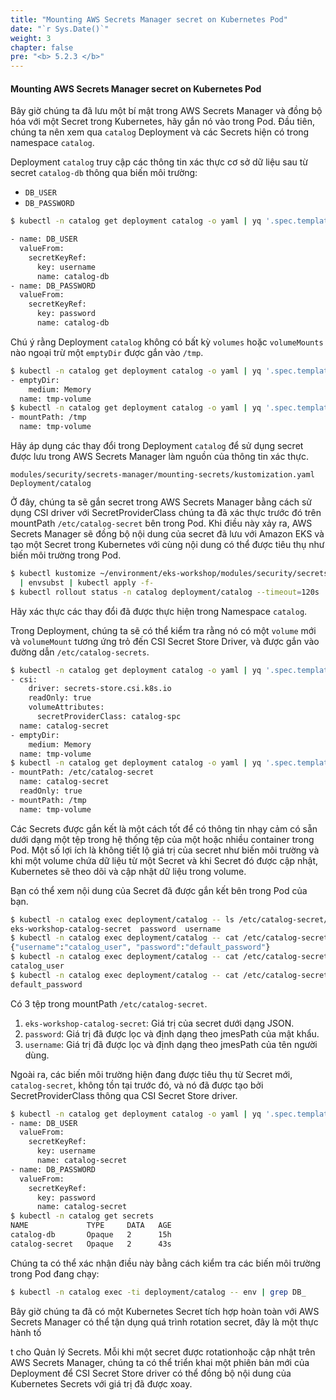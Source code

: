 ```yaml
---
title: "Mounting AWS Secrets Manager secret on Kubernetes Pod"
date: "`r Sys.Date()`"
weight: 3
chapter: false
pre: "<b> 5.2.3 </b>"
---
```


#### Mounting AWS Secrets Manager secret on Kubernetes Pod

Bây giờ chúng ta đã lưu một bí mật trong AWS Secrets Manager và đồng bộ hóa với một Secret trong Kubernetes, hãy gắn nó vào trong Pod. Đầu tiên, chúng ta nên xem qua `catalog` Deployment và các Secrets hiện có trong namespace `catalog`.

Deployment `catalog` truy cập các thông tin xác thực cơ sở dữ liệu sau từ secret `catalog-db` thông qua biến môi trường:

- `DB_USER`
- `DB_PASSWORD`

```bash
$ kubectl -n catalog get deployment catalog -o yaml | yq '.spec.template.spec.containers[] | .env'

- name: DB_USER
  valueFrom:
    secretKeyRef:
      key: username
      name: catalog-db
- name: DB_PASSWORD
  valueFrom:
    secretKeyRef:
      key: password
      name: catalog-db
```

Chú ý rằng Deployment `catalog` không có bất kỳ `volumes` hoặc `volumeMounts` nào ngoại trừ một `emptyDir` được gắn vào `/tmp`.

```bash
$ kubectl -n catalog get deployment catalog -o yaml | yq '.spec.template.spec.volumes'
- emptyDir:
    medium: Memory
  name: tmp-volume
$ kubectl -n catalog get deployment catalog -o yaml | yq '.spec.template.spec.containers[] | .volumeMounts'
- mountPath: /tmp
  name: tmp-volume
```

Hãy áp dụng các thay đổi trong Deployment `catalog` để sử dụng secret được lưu trong AWS Secrets Manager làm nguồn của thông tin xác thực.

```kustomization
modules/security/secrets-manager/mounting-secrets/kustomization.yaml
Deployment/catalog
```

Ở đây, chúng ta sẽ gắn secret trong AWS Secrets Manager bằng cách sử dụng CSI driver với SecretProviderClass chúng ta đã xác thực trước đó trên mountPath `/etc/catalog-secret` bên trong Pod. Khi điều này xảy ra, AWS Secrets Manager sẽ đồng bộ nội dung của secret đã lưu với Amazon EKS và tạo một Secret trong Kubernetes với cùng nội dung có thể được tiêu thụ như biến môi trường trong Pod.

```bash
$ kubectl kustomize ~/environment/eks-workshop/modules/security/secrets-manager/mounting-secrets/ \
  | envsubst | kubectl apply -f-
$ kubectl rollout status -n catalog deployment/catalog --timeout=120s
```

Hãy xác thực các thay đổi đã được thực hiện trong Namespace `catalog`.

Trong Deployment, chúng ta sẽ có thể kiểm tra rằng nó có một `volume` mới và `volumeMount` tương ứng trỏ đến CSI Secret Store Driver, và được gắn vào đường dẫn `/etc/catalog-secrets`.

```bash
$ kubectl -n catalog get deployment catalog -o yaml | yq '.spec.template.spec.volumes'
- csi:
    driver: secrets-store.csi.k8s.io
    readOnly: true
    volumeAttributes:
      secretProviderClass: catalog-spc
  name: catalog-secret
- emptyDir:
    medium: Memory
  name: tmp-volume
$ kubectl -n catalog get deployment catalog -o yaml | yq '.spec.template.spec.containers[] | .volumeMounts'                                                                                                                                                                             
- mountPath: /etc/catalog-secret
  name: catalog-secret
  readOnly: true
- mountPath: /tmp
  name: tmp-volume
```

Các Secrets được gắn kết là một cách tốt để có thông tin nhạy cảm có sẵn dưới dạng một tệp trong hệ thống tệp của một hoặc nhiều container trong Pod. Một số lợi ích là không tiết lộ giá trị của secret như biến môi trường và khi một volume chứa dữ liệu từ một Secret và khi Secret đó được cập nhật, Kubernetes sẽ theo dõi và cập nhật dữ liệu trong volume.

Bạn có thể xem nội dung của Secret đã được gắn kết bên trong Pod của bạn.

```bash
$ kubectl -n catalog exec deployment/catalog -- ls /etc/catalog-secret/ 
eks-workshop-catalog-secret  password  username
$ kubectl -n catalog exec deployment/catalog -- cat /etc/catalog-secret/${SECRET_NAME}
{"username":"catalog_user", "password":"default_password"}
$ kubectl -n catalog exec deployment/catalog -- cat /etc/catalog-secret/username
catalog_user
$ kubectl -n catalog exec deployment/catalog -- cat /etc/catalog-secret/password
default_password
```

Có 3 tệp trong mountPath `/etc/catalog-secret`.
1. `eks-workshop-catalog-secret`: Giá trị của secret dưới dạng JSON.
2. `password`: Giá trị đã được lọc và định dạng theo jmesPath của mật khẩu.
3. `username`: Giá trị đã được lọc và định dạng theo jmesPath của tên người dùng.

Ngoài ra, các biến môi trường hiện đang được tiêu thụ từ Secret mới, `catalog-secret`, không tồn tại trước đó, và nó đã được tạo bởi SecretProviderClass thông qua CSI Secret Store driver.

```bash
$ kubectl -n catalog get deployment catalog -o yaml | yq '.spec.template.spec.containers[] | .env'
- name: DB_USER
  valueFrom:
    secretKeyRef:
      key: username
      name: catalog-secret
- name: DB_PASSWORD
  valueFrom:
    secretKeyRef:
      key: password
      name: catalog-secret
$ kubectl -n catalog get secrets
NAME             TYPE     DATA   AGE
catalog-db       Opaque   2      15h
catalog-secret   Opaque   2      43s
```

Chúng ta có thể xác nhận điều này bằng cách kiểm tra các biến môi trường trong Pod đang chạy:

```bash
$ kubectl -n catalog exec -ti deployment/catalog -- env | grep DB_
```

Bây giờ chúng ta đã có một Kubernetes Secret tích hợp hoàn toàn với AWS Secrets Manager có thể tận dụng quá trình rotation secret, đây là một thực hành tố

t cho Quản lý Secrets. Mỗi khi một secret được rotationhoặc cập nhật trên AWS Secrets Manager, chúng ta có thể triển khai một phiên bản mới của Deployment để CSI Secret Store driver có thể đồng bộ nội dung của Kubernetes Secrets với giá trị đã được xoay.
